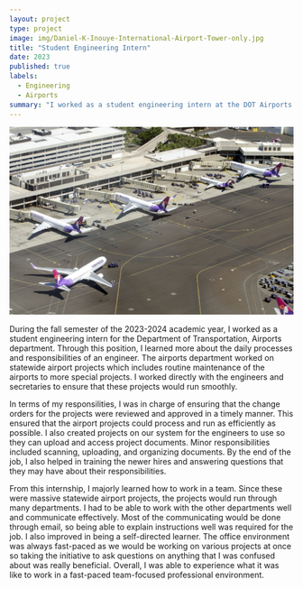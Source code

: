```yaml
---
layout: project
type: project
image: img/Daniel-K-Inouye-International-Airport-Tower-only.jpg
title: "Student Engineering Intern"
date: 2023
published: true
labels:
  - Engineering
  - Airports
summary: "I worked as a student engineering intern at the DOT Airports during the Fall 2023 semester."
---
```

<img width="700px" class="rounded mx-auto d-block" src="../img/20190725_535627.jpg">


During the fall semester of the 2023-2024 academic year, I worked as a student engineering intern for the Department of Transportation, Airports department. Through this position, I learned more about the daily processes and responsibilities of an engineer. The airports department worked on statewide airport projects which includes routine maintenance of the airports to more special projects. I worked directly with the engineers and secretaries to ensure that these projects would run smoothly.

In terms of my responsilities, I was in charge of ensuring that the change orders for the projects were reviewed and approved in a timely manner. This ensured that the airport projects could process and run as efficiently as possible. I also created projects on our system for the engineers to use so they can upload and access project documents. Minor responsibilities included scanning, uploading, and organizing documents. By the end of the job, I also helped in training the newer hires and answering questions that they may have about their responsibilities.

From this internship, I majorly learned how to work in a team. Since these were massive statewide airport projects, the projects would run through many departments. I had to be able to work with the other departments well and communicate effectively. Most of the communicating would be done through email, so being able to explain instructions well was required for the job. I also improved in being a self-directed learner. The office environment was always fast-paced as we would be working on various projects at once so taking the initiative to ask questions on anything that I was confused about was really beneficial. Overall, I was able to experience what it was like to work in a fast-paced team-focused professional environment.




